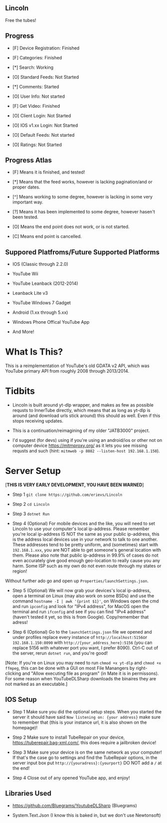 ## Lincoln ##

Free the tubes!

## Progress ##

- [F] Device Registration: Finished

- [F] Categories: Finished

- [*] Search: Working

- [O] Standard Feeds: Not Started

- [*] Comments: Started

- [O] User Info: Not started

- [F] Get Video: Finished 

- [O] Client Login: Not Started

- [O] IOS v1.xx Login: Not Started
 
- [O] Default Feeds: Not started

- [O] Ratings: Not Started
 
## Progress Atlas

- [F] Means it is finished, and tested! 

- [*] Means that the feed works, however is lacking pagination/and or proper dates. 

- [^] Means working to some degree, however is lacking in some very important way.

- [?] Means it has been implemented to some degree, however hasen't been tested.

- [O] Means the end point does not work, or is not started.

- [C] Means end point is cancelled.

## Suppored Platfroms/Future Supported Platforms

- IOS (Classic through 2.2.0)

- YouTube Wii

- YouTube Leanback (2012-2014)

- Leanback Lite v3

- YouTube Windows 7 Gadget

- Android (1.xx through 5.xx)

- Windows Phone Offical YouTube App

- And More!

# What Is This?

This is a reimplementation of YouTube's old GDATA v2 API, which was YouTube primary API from
roughly 2008 through 2013/2014. 

# Tidbits

- Lincoln is built around yt-dlp wrapper, and makes as few as possible requsts to InnerTube directly,
which means that as long as yt-dlp is around (and download urls stick around) this should as well. Even
if this stops receiving updates.

- This is a continuation/reimagining of my older "JATB3000" project.

- I'd suggest (for devs) using if you're using an android/ios or other not on computer device https://mitmproxy.org/
as it lets you see missing requsts and such (hint: `mitmweb -p 8082 --listen-host 192.168.1.150`).

# Server Setup

[**THIS IS VERY EARLY DEVELOPMENT, YOU HAVE BEEN WARNED**]

- Step 1 `git clone https://github.com/erievs/Lincoln`

- Step 2 `cd Lincoln`

- Step 3 `dotnet Run`

- Step 4 (Optional) For mobile devices and the like, you will need to set Lincoln to use your computer's local ip-address.
Please remember you're local ip-address IS NOT the same as your public ip-address, this is the address local devices use in your
network to talk to one another. These addresses tend to be pretty uniform, and (sometimes) start with `192.168.1.xxx`, you are NOT able to
get someone's general location with them. Please also note that public ip-address in 99.9% of cases do not even accurately give good enough
geo-location to really cause you any harm. Some ISP such as my own do not even route through my states or region!

Without further ado go and open up `Properties/launchSettings.json`.

- Step 5 (Optional) We will now grab your devices's local ip-address, open a terminal on Linux (may also work on some BSDs) and use the 
command  `hostname -I | awk '{print $1}'`, on Windows open the cmd and run `ipconfig` and look for "IPv4 address", for MacOS open the
terminal and run `ifconfig` and see if you can find "IPv4 address" (haven't tested it yet, so this is from Google). Copy/remember that adress!

- Step 6 (Optional) Go to the `launchSettings.json` file we opened and under profiles replace every instance of `http://localhost:5156`or `192.168.1.150:8090` 
with `http://{your_address_here}:5156` (you can replace 5156 with whatever port you want, I prefer 8090). Ctrl-C out of the server, rerun `dotnet run`, and 
you're good!

[Note: If you're on Linux you may need to run `chmod +x yt-dlp` and `chmod +x ffmpeg`, this can be done
with a GUI on most File Manangers by right-clicking and "Allow executing file as program" (in Mate it is in 
permissons). For some reason when YouTubeDLSharp downloads the binaires they are not marked as an executable.]

## IOS Setup

- Step 1 Make sure you did the optional setup steps. When you started the server it should have said `Now listening on: {your address}`
make sure to remember that (this is your instance url, it is also shown on the homepage)! 

- Step 2 Make sure to install TubeRepair on your device, https://tuberepair.bag-xml.com/, this does require a jailbroken device!

- Step 3 Make sure your device is on the same network as your computer! If that's the case go to settings and find the TubeRepair options,
in the server input box put `http://{youradress}:{yourport}` DO NOT add a `/` at the end!

- Step 4 Close out of any opened YouTube app, and enjoy!

## Libraries Used

- https://github.com/Bluegrams/YoutubeDLSharp (Bluegrams)

- System.Text.Json (I know this is baked in, but we don't use Newtonsoft)